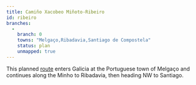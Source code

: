 ```yaml
---
title: Camiño Xacobeo Miñoto-Ribeiro
id: ribeiro
branches:
  -
    branch: 0
    towns: "Melgaço,Ribadavia,Santiago de Compostela"
    status: plan
    unmapped: true
---
```


This planned [route][0] enters Galicia at the Portuguese town of Melgaço and continues along the Minho to Ribadavia, then heading NW to Santiago.

[0]: http://www.xn--camiomiotoribeiro-ixbd.es/